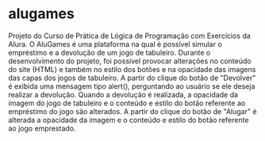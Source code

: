 # alugames
Projeto do Curso de Prática de Lógica de Programação com Exercícios da Alura.
O AluGames é uma plataforma na qual é possível simular o empréstimo e a devolução de um jogo de tabuleiro.
Durante o desenvolvimento do projeto, foi possível provocar alterações no conteúdo do site (HTML) e também no estilo dos botões e na opacidade das imagens das capas dos jogos de tabuleiro.
A partir do clique do botão de "Devolver" é exibida uma mensagem tipo alert(), perguntando ao usuário se ele deseja realizar a devolução. Quando a devolução é realizada, a opacidade da imagem do jogo de tabuleiro e o conteúdo e estilo do botão referente ao empréstimo do jogo são alterados.
A partir do clique do botão de "Alugar" é alterada a opacidade da imagem e o conteúdo e estilo do botão referente ao jogo emprestado.
